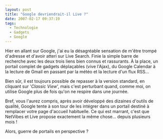 ```yaml
---
layout: post
title: "Google devriendrait-il Live ?"
date: 2007-02-17 09:37:19
tags:
  - Technologie
  - Gadgets
  - Google
---
```


Hier en allant sur Google, j'ai eu la désagréable sensation de m'être trompé d'adresse et d'avoir atteri sur Live Search. Finie la simple barre de recherche avec les deux trois liens bien connus et rassurants. À la place, un portail complet de gadgets déplaçables (vive l'Ajax), du Google Calendar à la lecture de Gmail en passant par la météo et la lecture d'un flux RSS&#8230;</p>

Bien s&ucirc;r, il est toujours possible de repasser à la version standard, en cliquant sur '<em lang="en">Classic View</em>', mais c'est perturbant quand, comme moi, on utilise Google plus de fois qu'on ne respire dans une journée.

Bref, vous l'aurez compris, après avoir développé des dizaines d'outils de qualité, Google tente à son tour de les intégrer dans un portail destiné à remplacer votre page d'accueil habituelle. Ce qui est marrant, c'est que NetVibes et Live propose exactement la même chose&#8230; depuis plusieurs mois&nbsp;!

Alors, guerre de portails en perspective&nbsp;?
